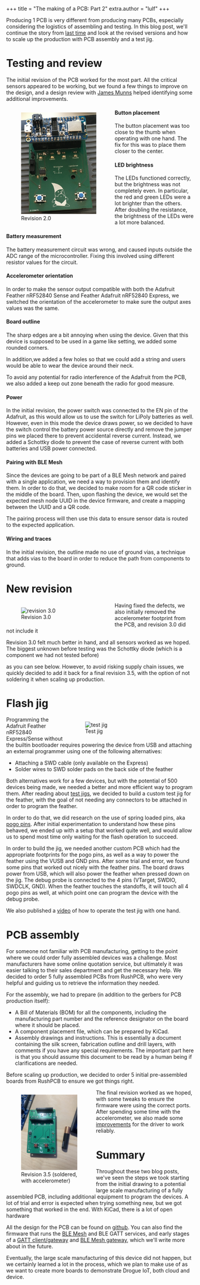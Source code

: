 +++
title = "The making of a PCB: Part 2"
extra.author = "lulf"
+++

Producing 1 PCB is very different from producing many PCBs, especially considering the logistics of assembling and testing. In this blog post, we'll continue the story from [last time](https://blog.drogue.io/pcb-part-1/) and look at the revised versions and how to scale up the production with PCB assembly and a test jig.

<!-- more -->

# Testing and review

The initial revision of the PCB worked for the most part. All the critical sensors appeared to be working, but we found a few things to improve on the design, and a design review with [James Munns](https://jamesmunns.com/blog/) helped identifying some additional improvements.

<figure style="width: 40%; float: left; padding-right: 10px">
    <img src="rev2.png" alt="revision 2.0" />
    <figcaption>Revision 2.0</figcaption>
</figure>

#### Button placement

The button placement was too close to the thumb when operating with one hand. The fix for this was to place them closer to the center.

#### LED brightness

The LEDs functioned correctly, but the brightness was not completely even. In particular, the red and green LEDs were a lot brighter than the others. After doubling the resistance, the brightness of the LEDs were a lot more balanced.

#### Battery measurement

The battery measurement circuit was wrong, and caused inputs outside the ADC range of the microcontroller. Fixing this involved using different resistor values for the circuit.

#### Accelerometer orientation

In order to make the sensor output compatible with both the Adafruit Feather nRF52840 Sense and Feather Adafruit nRF52840 Express, we switched the orientation of the accelerometer to make sure the output axes values was the same.

#### Board outline

The sharp edges are a bit annoying when using the device. Given that this device is supposed to be used in a game like setting, we added some rounded corners.

In addition,we added a few holes so that we could add a string and users would be able to wear the device around their neck.

To avoid any potential for radio interference of the Adafruit from the PCB, we also added a keep out zone beneath the radio for good measure.

#### Power

In the initial revision, the power switch was connected to the EN pin of the Adafruit, as this would allow us to use the switch for LiPoly batteries as well. However, even in this mode the device draws power, so we decided to have the switch control the battery power source directly and remove the jumper pins we placed there to prevent accidental reverse current. Instead, we added a Schottky diode to prevent the case of reverse current with both batteries and USB power connected.

#### Pairing with BLE Mesh

Since the devices are going to be part of a BLE Mesh network and paired with a single application, we need a way to provision them and identify them. In order to do that, we decided to make room for a QR code sticker in the middle of the board. Then, upon flashing the device, we would set the expected mesh node UUID in the device firmware, and create a mapping between the UUID and a QR code. 

The pairing process will then use this data to ensure sensor data is routed to the expected application.

#### Wiring and traces

In the initial revision, the outline made no use of ground vias, a technique that adds vias to the board in order to reduce the path from components to ground.

# New revision

<figure style="width: 40%; float: left; padding-right: 10px">
    <img src="rev3.png" alt="revision 3.0" />
    <figcaption>Revision 3.0</figcaption>
</figure>


Having fixed the defects, we also initially removed the accelerometer footprint from the PCB, and revision 3.0 did not include it

Revision 3.0 felt much better in hand, and all sensors worked as we hoped. The biggest unknown before testing was the Schottky diode (which is a component we had not tested before)

as you can see below. However, to avoid risking supply chain issues, we quickly decided to add it back for a final revision 3.5, with the option of not soldering it when scaling up production.

<div style="clear: both" />

# Flash jig

<figure style="width: 50%; float: right; padding-left: 10px">
    <img src="testjig.png" alt="test jig" />
    <figcaption>Test jig</figcaption>
</figure>

Programming the Adafruit Feather nRF52840 Express/Sense without the builtin bootloader requires powering the device from USB and attaching an external programmer using one of the following alternatives:

* Attaching a SWD cable (only available on the Express)
* Solder wires to SWD solder pads on the back side of the feather


Both alternatives work for a few devices, but with the potential of 500 devices being made, we needed a better and more efficient way to program them. After reading about [test jigs](https://learn.adafruit.com/how-to-build-a-testing-fixture), we decided to build a custom test jig for the feather, with the goal of not needing any connectors to be attached in order to program the feather.

In order to do that, we did research on the use of spring loaded pins, aka [pogo pins](https://en.wikipedia.org/wiki/Pogo_pin). After initial experimentation to understand how these pins behaved, we ended up with a setup that worked quite well, and would allow us to spend most time only waiting for the flash operation to succeed.

In order to build the jig, we needed another custom PCB which had the appropriate footprints for the pogo pins, as well as a way to power the feather using the VUSB and GND pins. After some trial and error, we found some pins that worked out nicely with the feather pins. The board draws power from USB, which will also power the feather when pressed down on the jig. The debug probe is connected to the 4 pins (VTarget, SWDIO, SWDCLK, GND). When the feather touches the standoffs, it will touch all 4 pogo pins as well, at which point one can program the device with the debug probe.

We also published a [video](https://www.youtube.com/watch?v=1Ntq5H2DcYU) of how to operate the test jig with one hand.

<div style="clear: both" />

# PCB assembly

For someone not familiar with PCB manufacturing, getting to the point where we could order fully assembled devices was a challenge. Most manufacturers have some online quotation service, but ultimately it was easier talking to their sales department and get the necessary help. We decided to order 5 fully assembled PCBs from RushPCB, who were very helpful and guiding us to retrieve the information they needed.

For the assembly, we had to prepare (in addition to the gerbers for PCB production itself):

* A Bill of Materials (BOM) for all the components, including the manufacturing part number and the reference designator on the board where it should be placed.
* A component placement file, which can be prepared by KiCad. 
* Assembly drawings and instructions. This is essentially a document containing the silk screen, fabrication outline and drill layers, with comments if you have any special requirements. The important part here is that you should assume this document to be read by a human being if clarifications are needed.

Before scaling up production, we decided to order 5 initial pre-assembled boards from RushPCB to ensure we got things right.

<figure style="width: 30%; float: left; padding-right: 10px">
    <img src="rev3_5.png" alt="revision 3.5" />
    <figcaption>Revision 3.5 (soldered, with accelerometer)</figcaption>
</figure>

The final revision worked as we hoped, with some tweaks to ensure the firmware were using the correct ports. After spending some time with the accelerometer, we also made some [improvements](https://github.com/lulf/ADXL343.rs/tree/accel_normalized) for the driver to work reliably.

# Summary

Throughout these two blog posts, we've seen the steps we took starting from the initial drawing to a potential large scale manufacturing of a fully assembled PCB, including additional equipment to program the devices. A lot of trial and error is expected when trying something new, but we got something that worked in the end. With KiCad, there is a lot of open hardware 

All the design for the PCB can be found on [github](https://github.com/drogue-iot/burrboard/tree/main/hardware/feather). You can also find the firmware that runs the [BLE Mesh](https://blog.drogue.io/bluetooth-mesh/) and BLE GATT services, and early stages of a [GATT client/gateway](https://github.com/drogue-iot/burrboard/tree/main/gatt-client) and [BLE Mesh gateway](https://github.com/drogue-iot/burrboard/tree/main/gateway), which we'll write more about in the future.

Eventually, the large scale manufacturing of this device did not happen, but we certainly learned a lot in the process, which we plan to make use of as we want to create more boards to demonstrate Drogue IoT, both cloud and device. 

<div style="clear: both" />
